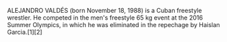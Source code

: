 ALEJANDRO VALDÉS (born November 18, 1988) is a Cuban freestyle wrestler. He competed in the men's freestyle 65 kg event at the 2016 Summer Olympics, in which he was eliminated in the repechage by Haislan Garcia.[1][2]
